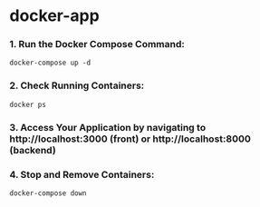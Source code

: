 # docker-app

### 1. Run the Docker Compose Command:
```
docker-compose up -d
```
### 2. Check Running Containers:
```
docker ps
```
### 3. Access Your Application by navigating to http://localhost:3000 (front) or http://localhost:8000 (backend)
### 4. Stop and Remove Containers:
```
docker-compose down
```